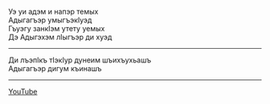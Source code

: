 Уэ уи адэм и напэр темых  
Адыгагъэр умыгъэкIуэд  
Гъуэгу занкIэм утету уемых  
Дэ Адыгэхэм лIыгъэр ди хуэд  

---

Ди лъэпIкъ тIэкIур дунеим шъихъухьашъ  
Адыгагъэр дигум къинашъ

---

[YouTube](https://www.youtube.com/watch?v=8hD52gc01CI)
